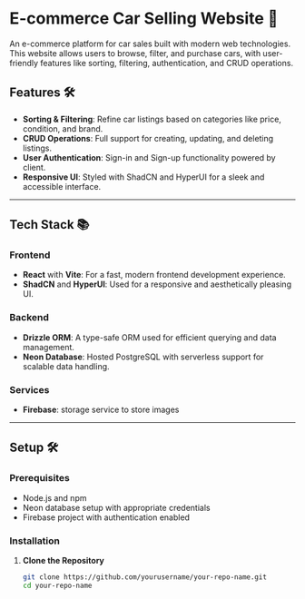 # E-commerce Car Selling Website 🚗

An e-commerce platform for car sales built with modern web technologies. This website allows users to browse, filter, and purchase cars, with user-friendly features like sorting, filtering, authentication, and CRUD operations.

## Features 🛠️

- **Sorting & Filtering**: Refine car listings based on categories like price, condition, and brand.
- **CRUD Operations**: Full support for creating, updating, and deleting listings.
- **User Authentication**: Sign-in and Sign-up functionality powered by client.
- **Responsive UI**: Styled with ShadCN and HyperUI for a sleek and accessible interface.

---

## Tech Stack 📚

### Frontend
- **React** with **Vite**: For a fast, modern frontend development experience.
- **ShadCN** and **HyperUI**: Used for a responsive and aesthetically pleasing UI.

### Backend
- **Drizzle ORM**: A type-safe ORM used for efficient querying and data management.
- **Neon Database**: Hosted PostgreSQL with serverless support for scalable data handling.

### Services
- **Firebase**: storage service to store images

---

## Setup 🛠️

### Prerequisites

- Node.js and npm
- Neon database setup with appropriate credentials
- Firebase project with authentication enabled

### Installation

1. **Clone the Repository**

   ```bash
   git clone https://github.com/yourusername/your-repo-name.git
   cd your-repo-name
